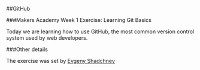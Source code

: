 ##GitHub

###Makers Academy Week 1 Exercise: Learning Git Basics


Today we are learning how to use GitHub, the most common version control system used by web developers.


###Other details

The exercise was set by [Evgeny Shadchnev](https://github.com/shadchnev)



